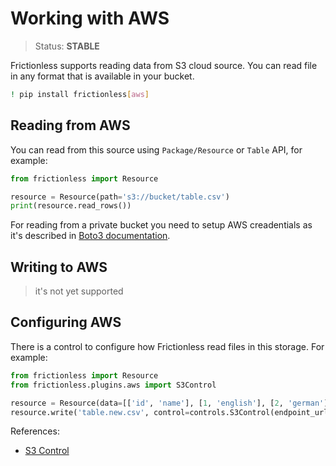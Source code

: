 # Working with AWS

> Status: **STABLE**

Frictionless supports reading data from S3 cloud source. You can read file in any format that is available in your bucket.

```sh
! pip install frictionless[aws]
```


## Reading from AWS

You can read from this source using `Package/Resource` or `Table` API, for example:

```py
from frictionless import Resource

resource = Resource(path='s3://bucket/table.csv')
print(resource.read_rows())
```


For reading from a private bucket you need to setup AWS creadentials as it's described in [Boto3 documentation](https://boto3.amazonaws.com/v1/documentation/api/latest/guide/credentials.html#environment-variables).

## Writing to AWS

> it's not yet supported

## Configuring AWS

There is a control to configure how Frictionless read files in this storage. For example:

```py
from frictionless import Resource
from frictionless.plugins.aws import S3Control

resource = Resource(data=[['id', 'name'], [1, 'english'], [2, 'german']])
resource.write('table.new.csv', control=controls.S3Control(endpoint_url='<url>'))
```


References:
- [S3 Control](https://frictionlessdata.io/tooling/python/schemes-reference/#s3)
